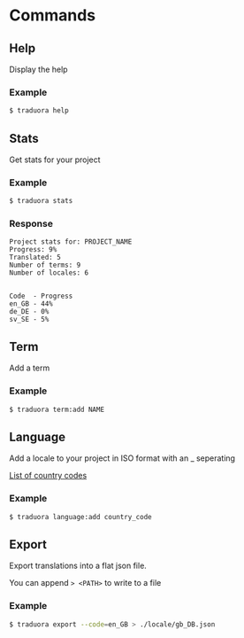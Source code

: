 # Commands

## Help
Display the help

### Example
```bash
$ traduora help
```

## Stats
Get stats for your project

### Example
```bash
$ traduora stats
```

### Response
```
Project stats for: PROJECT_NAME
Progress: 9%
Translated: 5
Number of terms: 9
Number of locales: 6


Code  - Progress
en_GB - 44%
de_DE - 0%
sv_SE - 5%
```

## Term
Add a term

### Example
```bash
$ traduora term:add NAME
```

## Language
Add a locale to your project in ISO format with an _ seperating

[List of country codes](http://www.lingoes.net/en/translator/langcode.htm)

### Example
```bash
$ traduora language:add country_code
```


## Export
Export translations into a flat json file.

You can append `> <PATH>` to write to a file

### Example
```bash
$ traduora export --code=en_GB > ./locale/gb_DB.json
```
